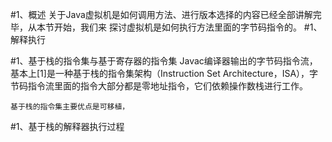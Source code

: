 #1、概述
    关于Java虚拟机是如何调用方法、进行版本选择的内容已经全部讲解完毕，从本节开始，我们来
    探讨虚拟机是如何执行方法里面的字节码指令的。
#1、解释执行
    
#1、基于栈的指令集与基于寄存器的指令集
    Javac编译器输出的字节码指令流，基本上[1]是一种基于栈的指令集架构（Instruction Set
    Architecture，ISA），字节码指令流里面的指令大部分都是零地址指令，它们依赖操作数栈进行工作。
    
    基于栈的指令集主要优点是可移植，
#1、基于栈的解释器执行过程
    
